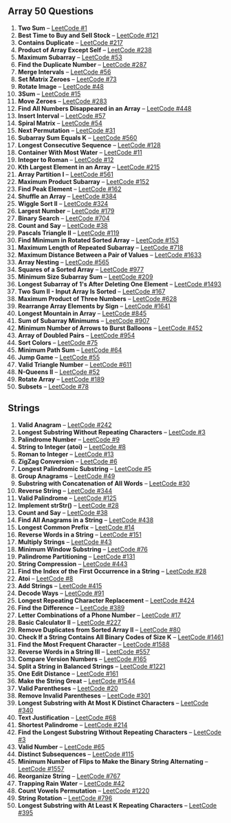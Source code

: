 ## Array 50 Questions
1. **Two Sum** – [LeetCode #1](https://leetcode.com/problems/two-sum/)
2. **Best Time to Buy and Sell Stock** – [LeetCode #121](https://leetcode.com/problems/best-time-to-buy-and-sell-stock/)
3. **Contains Duplicate** – [LeetCode #217](https://leetcode.com/problems/contains-duplicate/)
4. **Product of Array Except Self** – [LeetCode #238](https://leetcode.com/problems/product-of-array-except-self/)
5. **Maximum Subarray** – [LeetCode #53](https://leetcode.com/problems/maximum-subarray/)
6. **Find the Duplicate Number** – [LeetCode #287](https://leetcode.com/problems/find-the-duplicate-number/)
7. **Merge Intervals** – [LeetCode #56](https://leetcode.com/problems/merge-intervals/)
8. **Set Matrix Zeroes** – [LeetCode #73](https://leetcode.com/problems/set-matrix-zeroes/)
9. **Rotate Image** – [LeetCode #48](https://leetcode.com/problems/rotate-image/)
10. **3Sum** – [LeetCode #15](https://leetcode.com/problems/3sum/)
11. **Move Zeroes** – [LeetCode #283](https://leetcode.com/problems/move-zeroes/)
12. **Find All Numbers Disappeared in an Array** – [LeetCode #448](https://leetcode.com/problems/find-all-numbers-disappeared-in-an-array/)
13. **Insert Interval** – [LeetCode #57](https://leetcode.com/problems/insert-interval/)
14. **Spiral Matrix** – [LeetCode #54](https://leetcode.com/problems/spiral-matrix/)
15. **Next Permutation** – [LeetCode #31](https://leetcode.com/problems/next-permutation/)
16. **Subarray Sum Equals K** – [LeetCode #560](https://leetcode.com/problems/subarray-sum-equals-k/)
17. **Longest Consecutive Sequence** – [LeetCode #128](https://leetcode.com/problems/longest-consecutive-sequence/)
18. **Container With Most Water** – [LeetCode #11](https://leetcode.com/problems/container-with-most-water/)
19. **Integer to Roman** – [LeetCode #12](https://leetcode.com/problems/integer-to-roman/)
20. **Kth Largest Element in an Array** – [LeetCode #215](https://leetcode.com/problems/kth-largest-element-in-an-array/)
21. **Array Partition I** – [LeetCode #561](https://leetcode.com/problems/array-partition-i/)
22. **Maximum Product Subarray** – [LeetCode #152](https://leetcode.com/problems/maximum-product-subarray/)
23. **Find Peak Element** – [LeetCode #162](https://leetcode.com/problems/find-peak-element/)
24. **Shuffle an Array** – [LeetCode #384](https://leetcode.com/problems/shuffle-an-array/)
25. **Wiggle Sort II** – [LeetCode #324](https://leetcode.com/problems/wiggle-sort-ii/)
26. **Largest Number** – [LeetCode #179](https://leetcode.com/problems/largest-number/)
27. **Binary Search** – [LeetCode #704](https://leetcode.com/problems/binary-search/)
28. **Count and Say** – [LeetCode #38](https://leetcode.com/problems/count-and-say/)
29. **Pascals Triangle II** – [LeetCode #119](https://leetcode.com/problems/pascals-triangle-ii/)
30. **Find Minimum in Rotated Sorted Array** – [LeetCode #153](https://leetcode.com/problems/find-minimum-in-rotated-sorted-array/)
31. **Maximum Length of Repeated Subarray** – [LeetCode #718](https://leetcode.com/problems/maximum-length-of-repeated-subarray/)
32. **Maximum Distance Between a Pair of Values** – [LeetCode #1633](https://leetcode.com/problems/maximum-distance-between-a-pair-of-values/)
33. **Array Nesting** – [LeetCode #565](https://leetcode.com/problems/array-nesting/)
34. **Squares of a Sorted Array** – [LeetCode #977](https://leetcode.com/problems/squares-of-a-sorted-array/)
35. **Minimum Size Subarray Sum** – [LeetCode #209](https://leetcode.com/problems/minimum-size-subarray-sum/)
36. **Longest Subarray of 1's After Deleting One Element** – [LeetCode #1493](https://leetcode.com/problems/longest-subarray-of-1s-after-deleting-one-element/)
37. **Two Sum II - Input Array Is Sorted** – [LeetCode #167](https://leetcode.com/problems/two-sum-ii-input-array-is-sorted/)
38. **Maximum Product of Three Numbers** – [LeetCode #628](https://leetcode.com/problems/maximum-product-of-three-numbers/)
39. **Rearrange Array Elements by Sign** – [LeetCode #1641](https://leetcode.com/problems/rearrange-array-elements-by-sign/)
40. **Longest Mountain in Array** – [LeetCode #845](https://leetcode.com/problems/longest-mountain-in-array/)
41. **Sum of Subarray Minimums** – [LeetCode #907](https://leetcode.com/problems/sum-of-subarray-minimums/)
42. **Minimum Number of Arrows to Burst Balloons** – [LeetCode #452](https://leetcode.com/problems/minimum-number-of-arrows-to-burst-balloons/)
43. **Array of Doubled Pairs** – [LeetCode #954](https://leetcode.com/problems/array-of-doubled-pairs/)
44. **Sort Colors** – [LeetCode #75](https://leetcode.com/problems/sort-colors/)
45. **Minimum Path Sum** – [LeetCode #64](https://leetcode.com/problems/minimum-path-sum/)
46. **Jump Game** – [LeetCode #55](https://leetcode.com/problems/jump-game/)
47. **Valid Triangle Number** – [LeetCode #611](https://leetcode.com/problems/valid-triangle-number/)
48. **N-Queens II** – [LeetCode #52](https://leetcode.com/problems/n-queens-ii/)
49. **Rotate Array** – [LeetCode #189](https://leetcode.com/problems/rotate-array/)
50. **Subsets** – [LeetCode #78](https://leetcode.com/problems/subsets/)

## Strings 

1. **Valid Anagram** – [LeetCode #242](https://leetcode.com/problems/valid-anagram/)
2. **Longest Substring Without Repeating Characters** – [LeetCode #3](https://leetcode.com/problems/longest-substring-without-repeating-characters/)
3. **Palindrome Number** – [LeetCode #9](https://leetcode.com/problems/palindrome-number/)
4. **String to Integer (atoi)** – [LeetCode #8](https://leetcode.com/problems/string-to-integer-atoi/)
5. **Roman to Integer** – [LeetCode #13](https://leetcode.com/problems/roman-to-integer/)
6. **ZigZag Conversion** – [LeetCode #6](https://leetcode.com/problems/zigzag-conversion/)
7. **Longest Palindromic Substring** – [LeetCode #5](https://leetcode.com/problems/longest-palindromic-substring/)
8. **Group Anagrams** – [LeetCode #49](https://leetcode.com/problems/group-anagrams/)
9. **Substring with Concatenation of All Words** – [LeetCode #30](https://leetcode.com/problems/substring-with-concatenation-of-all-words/)
10. **Reverse String** – [LeetCode #344](https://leetcode.com/problems/reverse-string/)
11. **Valid Palindrome** – [LeetCode #125](https://leetcode.com/problems/valid-palindrome/)
12. **Implement strStr()** – [LeetCode #28](https://leetcode.com/problems/implement-strstr/)
13. **Count and Say** – [LeetCode #38](https://leetcode.com/problems/count-and-say/)
14. **Find All Anagrams in a String** – [LeetCode #438](https://leetcode.com/problems/find-all-anagrams-in-a-string/)
15. **Longest Common Prefix** – [LeetCode #14](https://leetcode.com/problems/longest-common-prefix/)
16. **Reverse Words in a String** – [LeetCode #151](https://leetcode.com/problems/reverse-words-in-a-string/)
17. **Multiply Strings** – [LeetCode #43](https://leetcode.com/problems/multiply-strings/)
18. **Minimum Window Substring** – [LeetCode #76](https://leetcode.com/problems/minimum-window-substring/)
19. **Palindrome Partitioning** – [LeetCode #131](https://leetcode.com/problems/palindrome-partitioning/)
20. **String Compression** – [LeetCode #443](https://leetcode.com/problems/string-compression/)
21. **Find the Index of the First Occurrence in a String** – [LeetCode #28](https://leetcode.com/problems/find-the-index-of-the-first-occurrence-in-a-string/)
22. **Atoi** – [LeetCode #8](https://leetcode.com/problems/string-to-integer-atoi/)
23. **Add Strings** – [LeetCode #415](https://leetcode.com/problems/add-strings/)
24. **Decode Ways** – [LeetCode #91](https://leetcode.com/problems/decode-ways/)
25. **Longest Repeating Character Replacement** – [LeetCode #424](https://leetcode.com/problems/longest-repeating-character-replacement/)
26. **Find the Difference** – [LeetCode #389](https://leetcode.com/problems/find-the-difference/)
27. **Letter Combinations of a Phone Number** – [LeetCode #17](https://leetcode.com/problems/letter-combinations-of-a-phone-number/)
28. **Basic Calculator II** – [LeetCode #227](https://leetcode.com/problems/basic-calculator-ii/)
29. **Remove Duplicates from Sorted Array II** – [LeetCode #80](https://leetcode.com/problems/remove-duplicates-from-sorted-array-ii/)
30. **Check If a String Contains All Binary Codes of Size K** – [LeetCode #1461](https://leetcode.com/problems/check-if-a-string-contains-all-binary-codes-of-size-k/)
31. **Find the Most Frequent Character** – [LeetCode #1588](https://leetcode.com/problems/find-the-most-frequent-character/)
32. **Reverse Words in a String III** – [LeetCode #557](https://leetcode.com/problems/reverse-words-in-a-string-iii/)
33. **Compare Version Numbers** – [LeetCode #165](https://leetcode.com/problems/compare-version-numbers/)
34. **Split a String in Balanced Strings** – [LeetCode #1221](https://leetcode.com/problems/split-a-string-in-balanced-strings/)
35. **One Edit Distance** – [LeetCode #161](https://leetcode.com/problems/one-edit-distance/)
36. **Make the String Great** – [LeetCode #1544](https://leetcode.com/problems/make-the-string-great/)
37. **Valid Parentheses** – [LeetCode #20](https://leetcode.com/problems/valid-parentheses/)
38. **Remove Invalid Parentheses** – [LeetCode #301](https://leetcode.com/problems/remove-invalid-parentheses/)
39. **Longest Substring with At Most K Distinct Characters** – [LeetCode #340](https://leetcode.com/problems/longest-substring-with-at-most-k-distinct-characters/)
40. **Text Justification** – [LeetCode #68](https://leetcode.com/problems/text-justification/)
41. **Shortest Palindrome** – [LeetCode #214](https://leetcode.com/problems/shortest-palindrome/)
42. **Find the Longest Substring Without Repeating Characters** – [LeetCode #3](https://leetcode.com/problems/longest-substring-without-repeating-characters/)
43. **Valid Number** – [LeetCode #65](https://leetcode.com/problems/valid-number/)
44. **Distinct Subsequences** – [LeetCode #115](https://leetcode.com/problems/distinct-subsequences/)
45. **Minimum Number of Flips to Make the Binary String Alternating** – [LeetCode #1557](https://leetcode.com/problems/minimum-number-of-flips-to-make-the-binary-string-alternating/)
46. **Reorganize String** – [LeetCode #767](https://leetcode.com/problems/reorganize-string/)
47. **Trapping Rain Water** – [LeetCode #42](https://leetcode.com/problems/trapping-rain-water/)
48. **Count Vowels Permutation** – [LeetCode #1220](https://leetcode.com/problems/count-vowels-permutation/)
49. **String Rotation** – [LeetCode #796](https://leetcode.com/problems/rotate-string/)
50. **Longest Substring with At Least K Repeating Characters** – [LeetCode #395](https://leetcode.com/problems/longest-substring-with-at-least-k-repeating-characters/)


